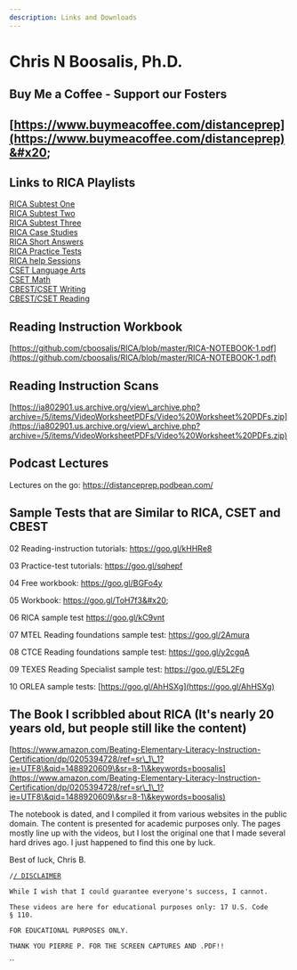 ```yaml
---
description: Links and Downloads
---
```


# Chris N Boosalis, Ph.D.

## Buy Me a Coffee - Support our Fosters

## &#x20;[https://www.buymeacoffee.com/distanceprep](https://www.buymeacoffee.com/distanceprep)&#x20;

## Links to RICA Playlists

[RICA Subtest One](https://youtube.com/playlist?list=PLqtE950p5U00ZOQNBrwHZiQ8nNMh0jh2l)\
[RICA Subtest Two](https://youtube.com/playlist?list=PLqtE950p5U014dxGmGn9\_TyWsI38OjOYA)\
[RICA Subtest Three](https://youtube.com/playlist?list=PLqtE950p5U01iuPxWmnotSGvASQ889\_0f)\
[RICA Case Studies](https://youtube.com/playlist?list=PLqtE950p5U021f4sfABXQpi26ZNuWuAqH)\
[RICA Short Answers](https://youtube.com/playlist?list=PLqtE950p5U00JkXFbzUkloBHtFeMCT7KW)\
[RICA Practice Tests](https://youtube.com/playlist?list=PLqtE950p5U03B3etj5iih1xl3XsakvXCm)\
[RICA help Sessions](https://youtube.com/playlist?list=PLqtE950p5U0300YlAeGC4-MORy4I1bClT)\
[CSET Language Arts](https://www.youtube.com/playlist?list=PLqtE950p5U03rxVdHKL67uEw2QUq6NMbI)\
[CSET Math](https://youtube.com/playlist?list=PLqtE950p5U00ffRyIrytww81ZEC4veY66)\
[CBEST/CSET Writing](https://www.youtube.com/playlist?list=PL54CA0C8AF85F2857)\
[CBEST/CSET Reading](https://www.youtube.com/playlist?list=PL54CA0C8AF85F2857)

## Reading Instruction Workbook

[https://github.com/cboosalis/RICA/blob/master/RICA-NOTEBOOK-1.pdf](https://github.com/cboosalis/RICA/blob/master/RICA-NOTEBOOK-1.pdf)

## Reading Instruction Scans

[https://ia802901.us.archive.org/view\_archive.php?archive=/5/items/VideoWorksheetPDFs/Video%20Worksheet%20PDFs.zip](https://ia802901.us.archive.org/view\_archive.php?archive=/5/items/VideoWorksheetPDFs/Video%20Worksheet%20PDFs.zip)

## Podcast Lectures

Lectures on the go: [https://distanceprep.podbean.com/ ](https://distanceprep.podbean.com/)

## Sample Tests that are Similar to RICA, CSET and CBEST

02 Reading-instruction tutorials: [https://goo.gl/kHHRe8 ](https://goo.gl/kHHRe8)

03 Practice-test tutorials: [https://goo.gl/sqhepf ](https://goo.gl/sqhepf)

04 Free workbook: [https://goo.gl/BGFo4y ](https://goo.gl/BGFo4y)

05 Workbook: https://goo.gl/ToH7f3&#x20;

06 RICA sample test [https://goo.gl/kC9vnt ](https://goo.gl/kC9vnt)

07 MTEL Reading foundations sample test: [https://goo.gl/2Amura ](https://goo.gl/2Amura)

08 CTCE Reading foundations sample test: [https://goo.gl/y2cgqA ](https://goo.gl/y2cgqA)

09 TEXES Reading Specialist sample test: [https://goo.gl/E5L2Fg ](https://goo.gl/E5L2Fg)

10 ORLEA sample tests: [https://goo.gl/AhHSXg](https://goo.gl/AhHSXg)



## The Book I scribbled about RICA (It's nearly 20 years old, but people still like the content)

[https://www.amazon.com/Beating-Elementary-Literacy-Instruction-Certification/dp/0205394728/ref=sr\_1\_1?ie=UTF8\&qid=1488920609\&sr=8-1\&keywords=boosalis](https://www.amazon.com/Beating-Elementary-Literacy-Instruction-Certification/dp/0205394728/ref=sr\_1\_1?ie=UTF8\&qid=1488920609\&sr=8-1\&keywords=boosalis)

The notebook is dated, and I compiled it from various websites in the public domain. The content is presented for academic purposes only. The pages mostly line up with the videos, but I lost the original one that I made several hard drives ago. I just happened to find this one by luck.



Best of luck, Chris B.



<pre class="language-html"><code class="lang-html">/<a data-footnote-ref href="#user-content-fn-1">/ DISCLAIMER</a>

While I wish that I could guarantee everyone's success, I cannot. 

These videos are here for educational purposes only: 17 U.S. Code § 110.

FOR EDUCATIONAL PURPOSES ONLY. 

THANK YOU PIERRE P. FOR THE SCREEN CAPTURES AND .PDF!!
</code></pre>



``



[^1]: 
